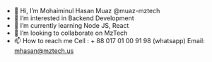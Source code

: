 - 👋 Hi, I’m Mohaiminul Hasan Muaz @muaz-mztech
- 👀 I’m interested in Backend Development
- 🌱 I’m currently learning Node JS, React
- 💞️ I’m looking to collaborate on MzTech
- 📫 How to reach me 
Cell : + 88 017 01 00 91 98 (whatsapp) 
Email: mhasan@mztech.us

<!---
muaz-mztech/muaz-mztech is a ✨ special ✨ repository because its `README.md` (this file) appears on your GitHub profile.
You can click the Preview link to take a look at your changes.
--->
